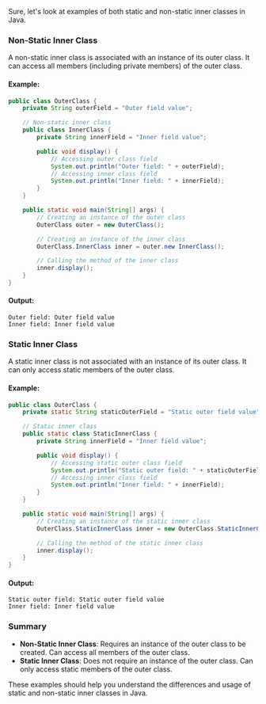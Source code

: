 Sure, let's look at examples of both static and non-static inner classes in Java.

### Non-Static Inner Class

A non-static inner class is associated with an instance of its outer class. It can access all members (including private members) of the outer class.

#### Example:

```java
public class OuterClass {
    private String outerField = "Outer field value";

    // Non-static inner class
    public class InnerClass {
        private String innerField = "Inner field value";

        public void display() {
            // Accessing outer class field
            System.out.println("Outer field: " + outerField);
            // Accessing inner class field
            System.out.println("Inner field: " + innerField);
        }
    }

    public static void main(String[] args) {
        // Creating an instance of the outer class
        OuterClass outer = new OuterClass();

        // Creating an instance of the inner class
        OuterClass.InnerClass inner = outer.new InnerClass();

        // Calling the method of the inner class
        inner.display();
    }
}
```

#### Output:
```
Outer field: Outer field value
Inner field: Inner field value
```

### Static Inner Class

A static inner class is not associated with an instance of its outer class. It can only access static members of the outer class.

#### Example:

```java
public class OuterClass {
    private static String staticOuterField = "Static outer field value";

    // Static inner class
    public static class StaticInnerClass {
        private String innerField = "Inner field value";

        public void display() {
            // Accessing static outer class field
            System.out.println("Static outer field: " + staticOuterField);
            // Accessing inner class field
            System.out.println("Inner field: " + innerField);
        }
    }

    public static void main(String[] args) {
        // Creating an instance of the static inner class
        OuterClass.StaticInnerClass inner = new OuterClass.StaticInnerClass();

        // Calling the method of the static inner class
        inner.display();
    }
}
```

#### Output:
```
Static outer field: Static outer field value
Inner field: Inner field value
```

### Summary

- **Non-Static Inner Class**: Requires an instance of the outer class to be created. Can access all members of the outer class.
- **Static Inner Class**: Does not require an instance of the outer class. Can only access static members of the outer class.

These examples should help you understand the differences and usage of static and non-static inner classes in Java.